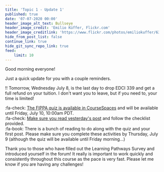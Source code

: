 ```yaml
---
title: 'Topic 1 - Update 1'
published: true
date: '07-07-2020 00:00'
header_image_alt_text: Bullseye
header_image_credit: 'Emilio Küffer, Flickr.com'
header_image_creditlink: 'https://www.flickr.com/photos/emiliokuffer/6384294717/'
hide_from_post_list: false
continue_link: true
hide_git_sync_repo_link: true
feed:
    limit: 10
---
```


Good morning everyone!

Just a quick update for you with a couple reminders.

!! Tomorrow, Wednesday July 8, is the last day to drop EDCI 339 and get a full refund on your tuition. I don't want you to leave, but if you need to, your time is limited!

:fa-check: [The FIPPA quiz is available in CourseSpaces](https://coursespaces.uvic.ca) and will be available until Friday, July 10, 10:00am PDT.  
:fa-check: [Make sure you read yesterday's post](https://edtechuvic.ca/edci339/colins-posts/) and follow the checklist provided.  
:fa-book: There is a bunch of reading to do along with the quiz and your first post. Please make sure you complete these activities by Thursday, July 9 (although the quiz will be available until Friday morning...)

Thank you to those who have filled out the Learning Pathways Survey and introduced yourself in the forum! It really is important to work quickly and consistently throughout this course as the pace is very fast. Please let me know if you are having any challenges!
